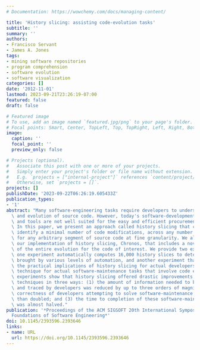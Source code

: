 ```yaml
---
# Documentation: https://wowchemy.com/docs/managing-content/

title: 'History slicing: assisting code-evolution tasks'
subtitle: ''
summary: ''
authors:
- Francisco Servant
- James A. Jones
tags:
- mining software repositories
- program comprehension
- software evolution
- software visualization
categories: []
date: '2012-11-01'
lastmod: 2023-09-21T23:26:19-07:00
featured: false
draft: false

# Featured image
# To use, add an image named `featured.jpg/png` to your page's folder.
# Focal points: Smart, Center, TopLeft, Top, TopRight, Left, Right, BottomLeft, Bottom, BottomRight.
image:
  caption: ''
  focal_point: ''
  preview_only: false

# Projects (optional).
#   Associate this post with one or more of your projects.
#   Simply enter your project's folder or file name without extension.
#   E.g. `projects = ["internal-project"]` references `content/project/deep-learning/index.md`.
#   Otherwise, set `projects = []`.
projects: []
publishDate: '2023-09-22T06:26:19.605433Z'
publication_types:
- '1'
abstract: "Many software-engineering tasks require developers to understand the history\
  \ and evolution of source code. However, today's software-development techniques\
  \ and tools are not well suited for the easy and efficient procurement of such information.\
  \ In this paper, we present an approach called history slicing that can automatically\
  \ identify a minimal number of code modifications, across any number of revisions,\
  \ for any arbitrary segment of source code at fine granularity. We also present\
  \ our implementation of history slicing, Chronos, that includes a novel visualization\
  \ of the entire evolution for the code of interest. We provide two experiments:\
  \ one experiment automatically computes 16,000 history slices to determine the benefit\
  \ brought by various levels of automation, and another experiment that assesses\
  \ the practical implications of history slicing for actual developers using the\
  \ technique for actual software-maintenance tasks that involve code evolution. The\
  \ experiments show that history slicing offered drastic improvements over the conventional\
  \ techniques in three ways: (1) the amount of information needed to be examined\
  \ and traced by developers was reduced by up to three orders of magnitude; (2) the\
  \ correctness of developers attempting to solve software-maintenance tasks was more\
  \ than doubled; and (3) the time to completion of these software-maintenance tasks\
  \ was almost halved."
publication: '*Proceedings of the ACM SIGSOFT 20th International Symposium on the
  Foundations of Software Engineering*'
doi: 10.1145/2393596.2393646
links:
- name: URL
  url: https://doi.org/10.1145/2393596.2393646
---
```

